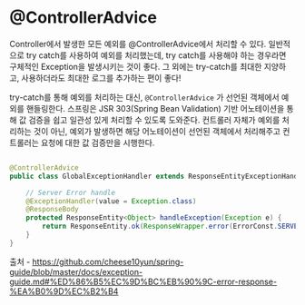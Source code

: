 # @ControllerAdvice

Controller에서 발생한 모든 예외를 @ControllerAdvice에서 처리할 수 있다. 일반적으로 try catch를 사용하여 예외를 처리했는데, try catch를 사용해야 하는 경우라면 구체적인 Exception을 발생시키는 것이 좋다. 그 외에는 try-catch를 최대한 지양하고, 사용하더라도 최대한 로그를 추가하는 편이 좋다!

try-catch를 통해 예외를 처리하는 대신, `@ControllerAdvice` 가 선언된 객체에서 예외를 핸들링한다. 스프링은 JSR 303(Spring Bean Validation) 기반 어노테이션을 통해 값 검증을 쉽고 일관성 있게 처리할 수 있도록 도와준다. 컨트롤러 자체가 예외를 처리하는 것이 아닌, 예외가 발생하면 해당 어노테이션이 선언된 객체에서 처리해주고 컨트롤러는 요청에 대한 값 검증만을 시행한다. 

``` java

@ControllerAdvice
public class GlobalExceptionHandler extends ResponseEntityExceptionHandler {

    // Server Error handle
    @ExceptionHandler(value = Exception.class)
    @ResponseBody
    protected ResponseEntity<Object> handleException(Exception e) {
        return ResponseEntity.ok(ResponseWrapper.error(ErrorConst.SERVER_ERROR));
    }
}

```

출처 - https://github.com/cheese10yun/spring-guide/blob/master/docs/exception-guide.md#%ED%86%B5%EC%9D%BC%EB%90%9C-error-response-%EA%B0%9D%EC%B2%B4